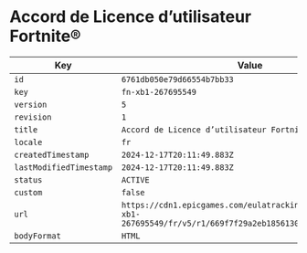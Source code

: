 # Accord de Licence d’utilisateur Fortnite®

| Key | Value |
| --- | ----- |
| `id` | `6761db050e79d66554b7bb33` |
| `key` | `fn-xb1-267695549` |
| `version` | `5` |
| `revision` | `1` |
| `title` | `Accord de Licence d’utilisateur Fortnite®` |
| `locale` | `fr` |
| `createdTimestamp` | `2024-12-17T20:11:49.883Z` |
| `lastModifiedTimestamp` | `2024-12-17T20:11:49.883Z` |
| `status` | `ACTIVE` |
| `custom` | `false` |
| `url` | `https://cdn1.epicgames.com/eulatracking-download/fn-xb1-267695549/fr/v5/r1/669f7f29a2eb1856130d3f9f164f92a5.pdf` |
| `bodyFormat` | `HTML` |
